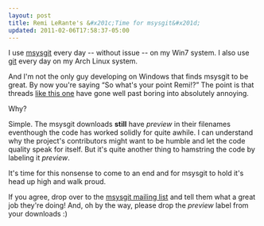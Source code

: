 ```yaml
---
layout: post
title: Remi LeRante's &#x201c;Time for msysgit&#x201d;
updated: 2011-02-06T17:58:37-05:00
---
```


I use [msysgit](http://code.google.com/p/msysgit/) every day -- without issue -- on
my Win7 system. I also use [git](http://www.archlinux.org/packages/extra/i686/git/)
every day on my Arch Linux system.

And I'm not the only guy developing on Windows that finds msysgit to be great.
By now you're saying &#x201c;So what's your point Remi!?&#x201d; The point is that threads
[like this one](http://blade.nagaokaut.ac.jp/cgi-bin/scat.rb/ruby/ruby-core/34123)
have gone well past boring into absolutely annoying.

Why?

Simple. The msysgit downloads **still** have *preview* in their filenames eventhough
the code has worked solidly for quite awhile. I can understand why the project's
contributors might want to be humble and let the code quality speak for itself. But
it's quite another thing to hamstring the code by labeling it *preview*.

It's time for this nonsense to come to an end and for msysgit to hold it's head up
high and walk proud.

If you agree, drop over to the [msysgit mailing list](http://groups.google.com/group/msysgit)
and tell them what a great job they're doing!  And, oh by the way, please drop the
*preview* label from your downloads :)
